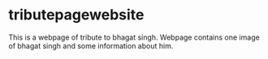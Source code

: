 # tributepagewebsite
This is a webpage of tribute to bhagat singh.
Webpage contains one image of bhagat singh and some information about him.
